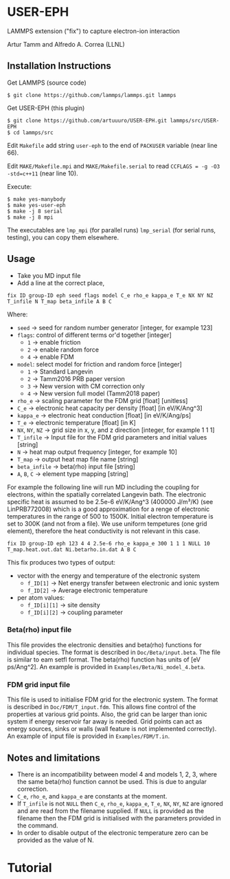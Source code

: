 # USER-EPH

LAMMPS extension ("fix") to capture electron-ion interaction

Artur Tamm and Alfredo A. Correa (LLNL)

## Installation Instructions

Get LAMMPS (source code)
```
$ git clone https://github.com/lammps/lammps.git lammps
```

Get USER-EPH (this plugin)
```
$ git clone https://github.com/artuuuro/USER-EPH.git lammps/src/USER-EPH
$ cd lammps/src
```

Edit `Makefile` add string ` user-eph ` to the end of `PACKUSER` variable (near line 66).

Edit `MAKE/Makefile.mpi` and `MAKE/Makefile.serial` to read `CCFLAGS = -g -O3 -std=c++11` (near line 10).

Execute:
```
$ make yes-manybody
$ make yes-user-eph
$ make -j 8 serial
$ make -j 8 mpi
```

The executables are `lmp_mpi` (for parallel runs) `lmp_serial` (for serial runs, testing), you can copy them elsewhere.

## Usage

* Take you MD input file
* Add a line at the correct place, 
```
fix ID group-ID eph seed flags model C_e rho_e kappa_e T_e NX NY NZ T_infile N T_map beta_infile A B C
```
Where:
* `seed` -> seed for random number generator [integer, for example 123]
* `flags`: control of different terms or'd together [integer]
  * `1` -> enable friction
  * `2` -> enable random force
  * `4` -> enable FDM
* `model`: select model for friction and random force [integer]
  * `1` -> Standard Langevin
  * `2` -> Tamm2016 PRB paper version
  * `3` -> New version with CM correction only
  * `4` -> New version full model (Tamm2018 paper)
* `rho_e` -> scaling parameter for the FDM grid [float] [unitless]
* `C_e` -> electronic heat capacity per density [float] [in eV/K/Ang^3]
* `kappa_e` -> electronic heat conduction [float] [in eV/K/Ang/ps]
* `T_e` -> electronic temperature [float] [in K]
* `NX`, `NY`, `NZ` -> grid size in x, y, and z direction [integer, for example 1 1 1]
* `T_infile` -> Input file for the FDM grid parameters and initial values [string]
* `N` -> heat map output frequency [integer, for example 10]
* `T_map` -> output heat map file name [string]
* `beta_infile` -> beta(rho) input file [string]
* `A`, `B`, `C` -> element type mapping [string]

For example the following line will run MD including the coupling for electrons, within the spatially correlated Langevin bath.
The electronic specific heat is assumed to be 2.5e-6 eV/K/Ang^3 (400000 J/m³/K) (see LinPRB772008) which is a good approximation for a renge of electronic temperatures in the range of 500 to 1500K. 
Initial electron temperature is set to 300K (and not from a file).
We use uniform tempetures (one grid element), therefore the heat conductivity is not relevant in this case.

```
fix ID group-ID eph 123 4 4 2.5e-6 rho_e kappa_e 300 1 1 1 NULL 10 T_map.heat.out.dat Ni.betarho.in.dat A B C
```

This fix produces two types of output:
* vector with the energy and temperature of the electronic system
  * `f_ID[1]` -> Net energy transfer between electronic and ionic system
  * `f_ID[2]` -> Average electronic temperature
* per atom values:
  * `f_ID[i][1]` -> site density
  * `f_ID[i][2]` -> coupling parameter

### Beta(rho) input file

This file provides the electronic densities and beta(rho) functions for individual species.
The format is described in `Doc/Beta/input.beta`. 
The file is similar to eam setfl format. 
The beta(rho) function has units of [eV ps/Ang^2]. An example is provided in `Examples/Beta/Ni_model_4.beta`.

### FDM grid input file

This file is used to initialise FDM grid for the electronic system. 
The format is described in `Doc/FDM/T_input.fdm`. 
This allows fine control of the properties at various grid points. 
Also, the grid can be larger than ionic system if energy reservoir far away is needed. 
Grid points can act as energy sources, sinks or walls (wall feature is not implemented correctly). 
An example of input file is provided in `Examples/FDM/T.in`.

## Notes and limitations

* There is an incompatibility between model 4 and models 1, 2, 3, where the same beta(rho) function cannot be used. 
This is due to angular correction.
* `C_e`, `rho_e`, and `kappa_e` are constants at the moment.
* If `T_infile` is not `NULL` then `C_e`, `rho_e`, `kappa_e`, `T_e`, `NX`, `NY`, `NZ` are ignored and are read from the filename supplied. 
If `NULL` is provided as the filename then the FDM grid is initialised with the parameters provided in the command.
* In order to disable output of the electronic temperature zero can be provided as the value of N.

# Tutorial

